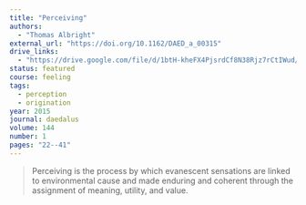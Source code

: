 ```yaml
---
title: "Perceiving"
authors:
  - "Thomas Albright"
external_url: "https://doi.org/10.1162/DAED_a_00315"
drive_links:
  - "https://drive.google.com/file/d/1btH-kheFX4PjsrdCf8N38Rjz7rCtIWud/view?usp=drivesdk"
status: featured
course: feeling
tags:
  - perception
  - origination
year: 2015
journal: daedalus
volume: 144
number: 1
pages: "22--41"
---
```


> Perceiving is the process by which evanescent sensations are linked to environmental cause and made enduring and coherent through the assignment of meaning, utility, and value.
